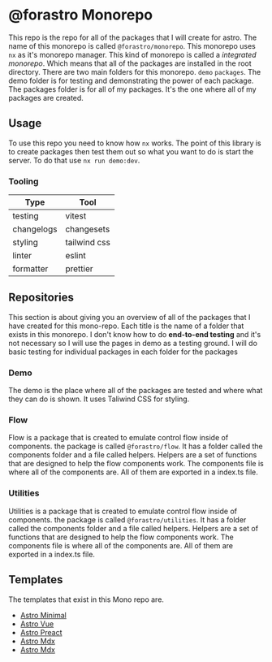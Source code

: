 # @forastro Monorepo

This repo is the repo for all of the packages that I will create for astro.
The name of this monorepo is called `@forastro/monorepo`.
This monorepo uses `nx` as it's monorepo manager.
This kind of monorepo is called a _integrated monorepo_.
Which means that all of the packages are installed in the root directory.
There are two main folders for this monorepo. `demo` `packages`.
The demo folder is for testing and demonstrating the power of each package.
The packages folder is for all of my packages. It's the one where all of my packages are created.

## Usage

To use this repo you need to know how `nx` works.
The point of this library is to create packages then test them out so what you want to do is start the server.
To do that use `nx run demo:dev`.

### Tooling

| Type       | Tool         |
| ---------- | ------------ |
| testing    | vitest       |
| changelogs | changesets   |
| styling    | tailwind css |
| linter     | eslint       |
| formatter  | prettier     |

## Repositories

This section is about giving you an overview of all of the packages that I have created for this mono-repo.
Each title is the name of a folder that exists in this monorepo.
I don't know how to do **end-to-end testing** and it's not necessary so I will use the pages in demo as a testing ground.
I will do basic testing for individual packages in each folder for the packages

### Demo

The demo is the place where all of the packages are tested and where what they can do is shown.
It uses Taliwind CSS for styling.

### Flow

Flow is a package that is created to emulate control flow inside of components.
the package is called `@forastro/flow`. It has a folder called the components folder and a file called helpers.
Helpers are a set of functions that are designed to help the flow components work.
The components file is where all of the components are. All of them are exported in a index.ts file.

### Utilities

Utilities is a package that is created to emulate control flow inside of components.
the package is called `@forastro/utilities`. It has a folder called the components folder and a file called helpers.
Helpers are a set of functions that are designed to help the flow components work.
The components file is where all of the components are.
All of them are exported in a index.ts file.

## Templates

The templates that exist in this Mono repo are.

- [Astro Minimal](/docs/templates/astro-minimal.md)
- [Astro Vue](/docs/templates/astro-vue.md)
- [Astro Preact](/docs/templates/astro-preact.md)
- [Astro Mdx](/docs/templates/astro-mdx.md)
- [Astro Mdx](/docs/templates/astro-markdoc.md)

